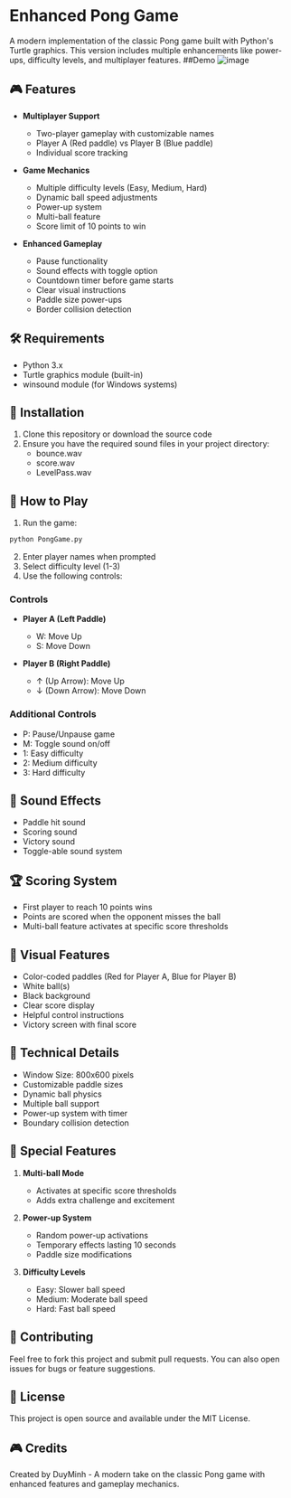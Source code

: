 # Enhanced Pong Game

A modern implementation of the classic Pong game built with Python's Turtle graphics. This version includes multiple enhancements like power-ups, difficulty levels, and multiplayer features.
##Demo 
![image](https://github.com/user-attachments/assets/00055e40-e649-4f11-b954-958b8f133e0f)

## 🎮 Features

- **Multiplayer Support**
  - Two-player gameplay with customizable names
  - Player A (Red paddle) vs Player B (Blue paddle)
  - Individual score tracking

- **Game Mechanics**
  - Multiple difficulty levels (Easy, Medium, Hard)
  - Dynamic ball speed adjustments
  - Power-up system
  - Multi-ball feature
  - Score limit of 10 points to win

- **Enhanced Gameplay**
  - Pause functionality
  - Sound effects with toggle option
  - Countdown timer before game starts
  - Clear visual instructions
  - Paddle size power-ups
  - Border collision detection

## 🛠️ Requirements

- Python 3.x
- Turtle graphics module (built-in)
- winsound module (for Windows systems)

## 🎯 Installation

1. Clone this repository or download the source code
2. Ensure you have the required sound files in your project directory:
   - bounce.wav
   - score.wav
   - LevelPass.wav

## 🎲 How to Play

1. Run the game:
```bash
python PongGame.py
```

2. Enter player names when prompted
3. Select difficulty level (1-3)
4. Use the following controls:

### Controls
- **Player A (Left Paddle)**
  - W: Move Up
  - S: Move Down

- **Player B (Right Paddle)**
  - ↑ (Up Arrow): Move Up
  - ↓ (Down Arrow): Move Down

### Additional Controls
- P: Pause/Unpause game
- M: Toggle sound on/off
- 1: Easy difficulty
- 2: Medium difficulty
- 3: Hard difficulty

## 🎵 Sound Effects

- Paddle hit sound
- Scoring sound
- Victory sound
- Toggle-able sound system

## 🏆 Scoring System

- First player to reach 10 points wins
- Points are scored when the opponent misses the ball
- Multi-ball feature activates at specific score thresholds

## 🎨 Visual Features

- Color-coded paddles (Red for Player A, Blue for Player B)
- White ball(s)
- Black background
- Clear score display
- Helpful control instructions
- Victory screen with final score

## 🔧 Technical Details

- Window Size: 800x600 pixels
- Customizable paddle sizes
- Dynamic ball physics
- Multiple ball support
- Power-up system with timer
- Boundary collision detection

## 💫 Special Features

1. **Multi-ball Mode**
   - Activates at specific score thresholds
   - Adds extra challenge and excitement

2. **Power-up System**
   - Random power-up activations
   - Temporary effects lasting 10 seconds
   - Paddle size modifications

3. **Difficulty Levels**
   - Easy: Slower ball speed
   - Medium: Moderate ball speed
   - Hard: Fast ball speed

## 🤝 Contributing

Feel free to fork this project and submit pull requests. You can also open issues for bugs or feature suggestions.

## 📝 License

This project is open source and available under the MIT License.

## 🎮 Credits

Created by DuyMinh - A modern take on the classic Pong game with enhanced features and gameplay mechanics.
